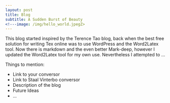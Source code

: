 ```yaml
---
layout: post
title: Blog
subtitle: A Sudden Burst of Beauty
<!---image: /img/hello_world.jpegZ>
---
```


This blog started inspired by the Terence Tao blog, back when the best free solution for writing Tex online was to use WordPress and the Word2Latex tool. Now there is markdown and the even better Mark-deep, however I updated the Word2Latex tool for my own use. Nevertheless I  attempted to ...

Things to mention:

- Link to your conversor
- Link to Staal Vinterbo conversor
- Description of the blog
- Future Ideas
- ...


